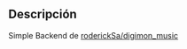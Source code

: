 ## Descripción

Simple Backend de <a href="https://github.com/roderickSa/digimon_music" target="_blank">roderickSa/digimon_music</a>
